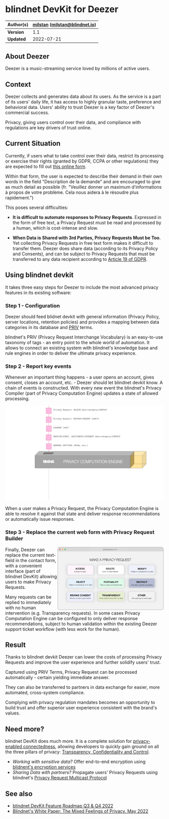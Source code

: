 # blindnet DevKit for Deezer

| **Author(s)** | [milstan](https://github.com/milstan) (milstan@blindnet.io) |
| :------------ | :---------------------------------------------------------- |
| **Version**   | 1.1                                                         |
| **Updated**   | 2022-07-21                                                  |

## About Deezer

Deezer is a music-streaming service loved by millions of active users.

## Context

Deezer collects and generates data about its users. As the service is a part of its users' daily life, it has access to highly granular taste, preference and behavioral data. Users' ability to trust Deezer is a key factor of Deezer's commercial success.

Privacy, giving users control over their data, and compliance with regulations are key drivers of trust online.

## Current Situation

Currently, if users what to take control over their data, restrict its processing or exercise their rights (granted by GDPR, CCPA or other regulations) they are expected to fill out [this online form](https://support.deezer.com/hc/fr/requests/new?ticket_form_id=360000057869&_gl=1*1k9nnls*_ga*MTUxMjAxMDg4My4xNjU4MjM5ODUz*_ga_71WQ7Y8JLG*MTY1ODIzOTg1Mi4xLjEuMTY1ODI0MDE2Ni4w).

Within that form, the user is expected to describe their demand in their own words in the field "Description de la demande" and are encouraged to give as much detail as possible (fr. "Veuillez donner un maximum d'informations à propos de votre problème. Cela nous aidera à le résoudre plus rapidement.")

This poses several difficulties:

- **It is difficult to automate responses to Privacy Requests**.
  Expressed in the form of free text, a Privacy Request must be read and processed by a human, which is cost-intense and slow.

- **When Data is Shared with 3rd Parties, Privacy Requests Must be Too**.
  Yet collecting Privacy Requests in free text form makes it difficult to transfer them. Deezer does share data (according to its Privacy Policy and Consents), and can be subject to Privacy Requests that must be transferred to any data recipient according to [Article 19 of GDPR](https://gdpr-info.eu/art-19-gdpr/).

## Using blindnet devkit

It takes three easy steps for Deezer to include the most advanced privacy features in its existing software:

### Step 1 - Configuration

Deezer should feed blidnet devkit with general information (Privacy Policy, server locations, retention policies) and provides a mapping between data categories in its database and [PRIV](https://github.com/blindnet-io/product-management/blob/main/refs/schemas/priv/RFC-PRIV.md) terms.

blindnet's PRIV (Privacy Request Interchange Vocabulary) is an easy-to-use taxonomy of tags - an entry point to the whole world of automation. It allows to connect an existing system with blindnet's knowledge base and rule engines in order to deliver the ultimate privacy experience.

### Step 2 - Report key events

Whenever an important thing happens - a user opens an account, gives consent, closes an account, etc. - Deezer should let blindnet devkit know. A chain of events is constructed. With every new event the blindnet's Privacy Compiler (part of Privacy Computation Engine) updates a state of allowed processing.

<img height="300" src="./img/PCEexplained.gif">

When a user makes a Privacy Request, the Privacy Computation Engine is able to resolve it against that state and deliver response recommendations or automatically issue responses.

### Step 3 - Replace the current web form with Privacy Request Builder

<img align="right" height="200" src="./img/loglolessPRbuilder.png">

Finally, Deezer can replace the current text-field in the contact form, with a convenient interface (part of blindnet DevKit) allowing users to make Privacy Requests.

Many requests can be replied to immediately with no human intervention (e.g. Transparency requests).
In some cases Privacy Computation Engine can be configured to only deliver response recommendations, subject to human validation within the existing Deezer support ticket workflow (with less work for the human).

## Result

Thanks to blindnet devkit Deezer can lower the costs of processing Privacy Requests and improve the user experience and further solidify users' trust.

Captured using PRIV Terms, Privacy Request can be processed automatically - certain yielding immediate answer.

They can also be transferred to partners in data exchange for easier, more automated, cross-system compliance.

Complying with privacy regulation mandates becomes an opportunity to build trust and offer superior user experience consistent with the brand's values.

## Need more?

blindnet DevKit does much more. It is a complete solution for [privacy-enabled connectedness](https://github.com/blindnet-io/product-management/blob/main/refs/notion-of-privacy/notion-of-privacy.md), allowing developers to quickly gain ground on all the three pillars of privacy: [Transparency, Confidentiality and Control](https://github.com/blindnet-io/product-management/blob/main/refs/notion-of-privacy/principles/RFC-SPEP.md).

- _Working with sensitive data?_ Offer end-to-end encryption using [blidnent's encryption services](https://github.com/blindnet-io/api-scala)
- _Sharing Data with partners?_ Propagate users' Privacy Requests using blindnet's [Privacy Request Multicast Protocol](https://github.com/blindnet-io/product-management/blob/b7d2bd0aab509a5d83ed42822b0ba19e27bef905/refs/schemas/protocols/RFC-PRMP.md)

## See also

- [blindnet DevKit Feature Roadmap Q3 & Q4 2022](https://github.com/blindnet-io/devrel-management/blob/main/docs/roadmap/q3-2022.md)
- [Blindnet's White Paper: The Mixed Feelings of Privacy. May 2022](../research/White-Paper-May-2022.pdf)
